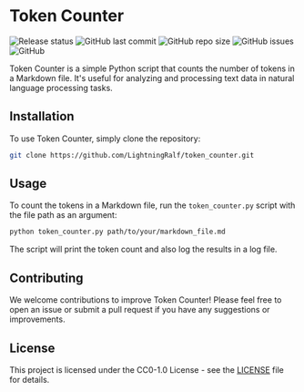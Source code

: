 # Token Counter

![Release status](https://img.shields.io/badge/status-beta-blue?label=Release%20Status&style=plastic)
![GitHub last commit](https://img.shields.io/github/last-commit/LightningRalf/token_counter)
![GitHub repo size](https://img.shields.io/github/repo-size/LightningRalf/token_counter)
![GitHub issues](https://img.shields.io/github/issues/LightningRalf/token_counter)
![GitHub](https://img.shields.io/github/license/LightningRalf/token_counter)

Token Counter is a simple Python script that counts the number of tokens in a Markdown file. It's useful for analyzing and processing text data in natural language processing tasks.

## Installation

To use Token Counter, simply clone the repository:

```bash
git clone https://github.com/LightningRalf/token_counter.git
```

## Usage

To count the tokens in a Markdown file, run the `token_counter.py` script with the file path as an argument:

```bash
python token_counter.py path/to/your/markdown_file.md
```

The script will print the token count and also log the results in a log file.

## Contributing

We welcome contributions to improve Token Counter! Please feel free to open an issue or submit a pull request if you have any suggestions or improvements.

## License

This project is licensed under the CC0-1.0 License - see the [LICENSE](LICENSE) file for details.
